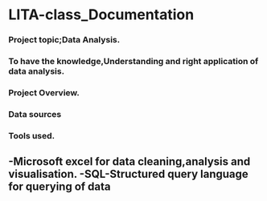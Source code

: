 # LITA-class_Documentation

### Project topic;Data Analysis.
### To have the knowledge,Understanding and right application of data analysis.

### Project Overview.

### Data sources

### Tools used.
-Microsoft excel for data cleaning,analysis and visualisation.
-SQL-Structured query language for querying of data
-
